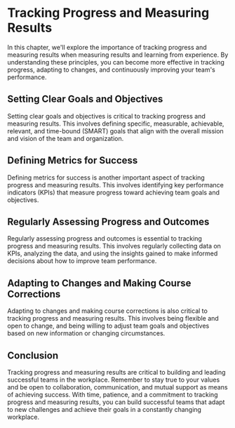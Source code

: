Tracking Progress and Measuring Results
==================================================================================================

In this chapter, we'll explore the importance of tracking progress and measuring results when measuring results and learning from experience. By understanding these principles, you can become more effective in tracking progress, adapting to changes, and continuously improving your team's performance.

Setting Clear Goals and Objectives
----------------------------------

Setting clear goals and objectives is critical to tracking progress and measuring results. This involves defining specific, measurable, achievable, relevant, and time-bound (SMART) goals that align with the overall mission and vision of the team and organization.

Defining Metrics for Success
----------------------------

Defining metrics for success is another important aspect of tracking progress and measuring results. This involves identifying key performance indicators (KPIs) that measure progress toward achieving team goals and objectives.

Regularly Assessing Progress and Outcomes
-----------------------------------------

Regularly assessing progress and outcomes is essential to tracking progress and measuring results. This involves regularly collecting data on KPIs, analyzing the data, and using the insights gained to make informed decisions about how to improve team performance.

Adapting to Changes and Making Course Corrections
-------------------------------------------------

Adapting to changes and making course corrections is also critical to tracking progress and measuring results. This involves being flexible and open to change, and being willing to adjust team goals and objectives based on new information or changing circumstances.

Conclusion
----------

Tracking progress and measuring results are critical to building and leading successful teams in the workplace. Remember to stay true to your values and be open to collaboration, communication, and mutual support as means of achieving success. With time, patience, and a commitment to tracking progress and measuring results, you can build successful teams that adapt to new challenges and achieve their goals in a constantly changing workplace.
